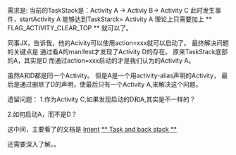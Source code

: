 

需求是:
当前的TaskStack是：Activity A -> Activiy B-> Activity C
此时发生事件，startActivity A
能够达到TaskStarck= Activity A
理论上只需要加上 ** FLAG_ACTIVITY_CLEAR_TOP ** 就可以了。

同事JX，告诉我，他的Acivity可以使用action=xxx就可以启动了。
最终解决问题的关键点是 通过看A的manifest才发现了Activity D的存在。
原来TaskStack底部的A，其实是D
而通过action=xxx启动的才是我们认为的Activity A。

虽然A和D都是同一个Activity。
但是A是一个用activity-alias声明的Activity，
最后是通过删除了D的声明，使最后只有一个Activity A,来解决这个问题。

遗留问题：
1.作为Activity C,如果发现启动的D和A,其实是不一样的？

2.如何启动A，而不是D？

这中间，主要看了的文档是
[Intent](http://developer.android.com/intl/zh-cn/reference/android/content/Intent.html)
[** Task and back stack **](http://developer.android.com/guide/components/tasks-and-back-stack.html)

还需要深入了解。。